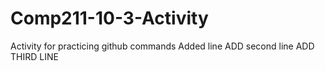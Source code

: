 # Comp211-10-3-Activity
Activity for practicing github commands
Added line
ADD second line
ADD THIRD LINE
